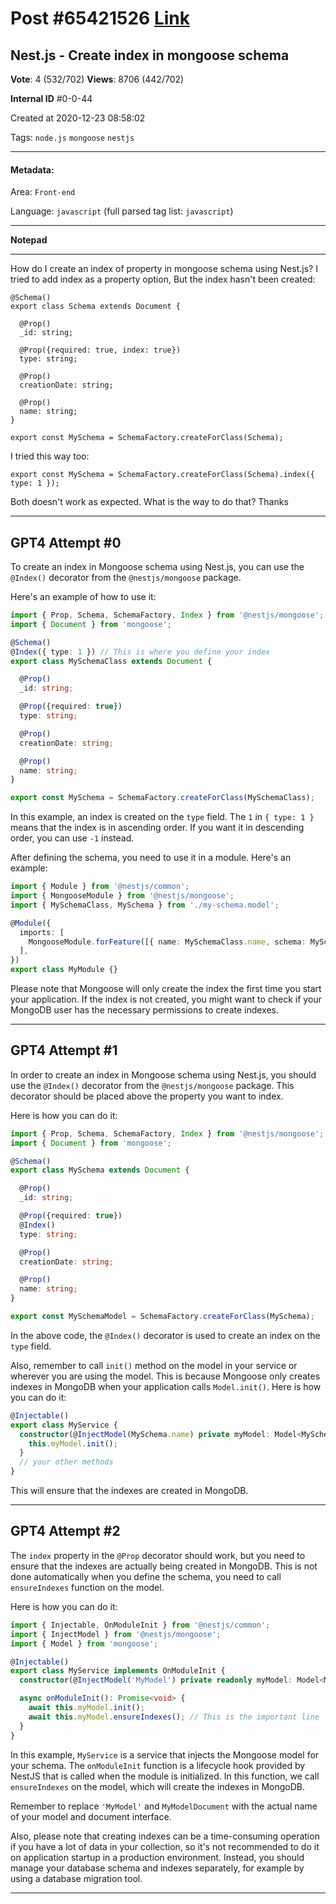 
# Post \#65421526 [Link](https://stackoverflow.com/questions/65421526/)

## Nest.js - Create index in mongoose schema

**Vote**: 4 (532/702) **Views**: 8706 (442/702) 

**Internal ID** \#0-0-44

Created at 2020-12-23 08:58:02

Tags: `node.js` `mongoose` `nestjs`

----------

#### Metadata:

Area: `Front-end`

Language: `javascript` (full parsed tag list: `javascript`)

----------

**Notepad**


----------

How do I create an index of property in mongoose schema using Nest.js?
I tried to add index as a property option, But the index hasn't been created:
```
@Schema()
export class Schema extends Document {

  @Prop()
  _id: string;

  @Prop({required: true, index: true})
  type: string;

  @Prop()
  creationDate: string;

  @Prop()
  name: string;
}

export const MySchema = SchemaFactory.createForClass(Schema);
```

I tried this way too:
```
export const MySchema = SchemaFactory.createForClass(Schema).index({ type: 1 });
```

Both doesn't work as expected.
What is the way to do that?
Thanks


----------
        
## GPT4 Attempt \#0

To create an index in Mongoose schema using Nest.js, you can use the `@Index()` decorator from the `@nestjs/mongoose` package. 

Here's an example of how to use it:

```typescript
import { Prop, Schema, SchemaFactory, Index } from '@nestjs/mongoose';
import { Document } from 'mongoose';

@Schema()
@Index({ type: 1 }) // This is where you define your index
export class MySchemaClass extends Document {

  @Prop()
  _id: string;

  @Prop({required: true})
  type: string;

  @Prop()
  creationDate: string;

  @Prop()
  name: string;
}

export const MySchema = SchemaFactory.createForClass(MySchemaClass);
```

In this example, an index is created on the `type` field. The `1` in `{ type: 1 }` means that the index is in ascending order. If you want it in descending order, you can use `-1` instead.

After defining the schema, you need to use it in a module. Here's an example:

```typescript
import { Module } from '@nestjs/common';
import { MongooseModule } from '@nestjs/mongoose';
import { MySchemaClass, MySchema } from './my-schema.model';

@Module({
  imports: [
    MongooseModule.forFeature([{ name: MySchemaClass.name, schema: MySchema }])
  ],
})
export class MyModule {}
```

Please note that Mongoose will only create the index the first time you start your application. If the index is not created, you might want to check if your MongoDB user has the necessary permissions to create indexes.

--------

## GPT4 Attempt \#1

In order to create an index in Mongoose schema using Nest.js, you should use the `@Index()` decorator from the `@nestjs/mongoose` package. This decorator should be placed above the property you want to index.

Here is how you can do it:

```typescript
import { Prop, Schema, SchemaFactory, Index } from '@nestjs/mongoose';
import { Document } from 'mongoose';

@Schema()
export class MySchema extends Document {

  @Prop()
  _id: string;

  @Prop({required: true})
  @Index()
  type: string;

  @Prop()
  creationDate: string;

  @Prop()
  name: string;
}

export const MySchemaModel = SchemaFactory.createForClass(MySchema);
```

In the above code, the `@Index()` decorator is used to create an index on the `type` field.

Also, remember to call `init()` method on the model in your service or wherever you are using the model. This is because Mongoose only creates indexes in MongoDB when your application calls `Model.init()`. Here is how you can do it:

```typescript
@Injectable()
export class MyService {
  constructor(@InjectModel(MySchema.name) private myModel: Model<MySchemaDocument>) {
    this.myModel.init();
  }
  // your other methods
}
```

This will ensure that the indexes are created in MongoDB.

--------

## GPT4 Attempt \#2

The `index` property in the `@Prop` decorator should work, but you need to ensure that the indexes are actually being created in MongoDB. This is not done automatically when you define the schema, you need to call `ensureIndexes` function on the model.

Here is how you can do it:

```typescript
import { Injectable, OnModuleInit } from '@nestjs/common';
import { InjectModel } from '@nestjs/mongoose';
import { Model } from 'mongoose';

@Injectable()
export class MyService implements OnModuleInit {
  constructor(@InjectModel('MyModel') private readonly myModel: Model<MyModelDocument>) {}

  async onModuleInit(): Promise<void> {
    await this.myModel.init();
    await this.myModel.ensureIndexes(); // This is the important line
  }
}
```

In this example, `MyService` is a service that injects the Mongoose model for your schema. The `onModuleInit` function is a lifecycle hook provided by NestJS that is called when the module is initialized. In this function, we call `ensureIndexes` on the model, which will create the indexes in MongoDB.

Remember to replace `'MyModel'` and `MyModelDocument` with the actual name of your model and document interface.

Also, please note that creating indexes can be a time-consuming operation if you have a lot of data in your collection, so it's not recommended to do it on application startup in a production environment. Instead, you should manage your database schema and indexes separately, for example by using a database migration tool.

--------
